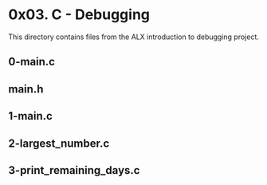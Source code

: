 # 0x03. C - Debugging

This directory contains files from the ALX introduction to debugging project. 

## 0-main.c

## main.h

## 1-main.c

## 2-largest_number.c

## 3-print_remaining_days.c

